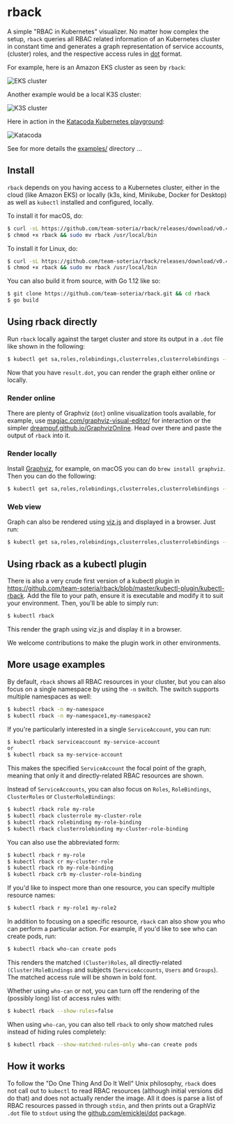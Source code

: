 # rback

A simple "RBAC in Kubernetes" visualizer. No matter how complex the setup, `rback` queries all RBAC related information of an Kubernetes cluster in constant time and generates a graph representation of service accounts, (cluster) roles, and the respective access rules in [dot](https://www.graphviz.org/doc/info/lang.html) format.

For example, here is an Amazon EKS cluster as seen by `rback`:

![EKS cluster](examples/eks.dot.png)

Another example would be a local K3S cluster:

![K3S cluster](examples/k3s.dot.png)

Here in action in the [Katacoda Kubernetes playground](https://www.katacoda.com/courses/kubernetes/playground):

![Katacoda](examples/katacoda.dot.png)

See for more details the [examples/](examples/) directory …

## Install

`rback` depends on you having access to a Kubernetes cluster, either in the cloud (like Amazon EKS)
or locally (k3s, kind, Minikube, Docker for Desktop) as well as  `kubectl` installed and configured, locally.


To install it for macOS, do:

```sh
$ curl -sL https://github.com/team-soteria/rback/releases/download/v0.4.0/macos_rback -o rback
$ chmod +x rback && sudo mv rback /usr/local/bin
```

To install it for Linux, do:

```sh
$ curl -sL https://github.com/team-soteria/rback/releases/download/v0.4.0/linux_rback -o rback
$ chmod +x rback && sudo mv rback /usr/local/bin
```


You can also build it from source, with Go 1.12 like so:

```sh
$ git clone https://github.com/team-soteria/rback.git && cd rback
$ go build
```

## Using rback directly

Run `rback` locally against the target cluster and store its output in a `.dot` file like shown in the following:

```sh
$ kubectl get sa,roles,rolebindings,clusterroles,clusterrolebindings --all-namespaces -o json | rback > result.dot
```

Now that you have `result.dot`, you can render the graph either online or locally.

### Render online

There are plenty of Graphviz (`dot`) online visualization tools available, for example, use [magjac.com/graphviz-visual-editor/](http://magjac.com/graphviz-visual-editor/) for interaction or the simpler [dreampuf.github.io/GraphvizOnline](https://dreampuf.github.io/GraphvizOnline/). Head over there and paste the output of `rback` into it.

### Render locally

Install [Graphviz](https://www.graphviz.org/), for example, on macOS you can do `brew install graphviz`. Then you can do the following:

```sh
$ kubectl get sa,roles,rolebindings,clusterroles,clusterrolebindings --all-namespaces -o json | rback | dot -Tpng  > /tmp/rback.png && open /tmp/rback.png
```

### Web view

Graph can also be rendered using [viz.js](https://github.com/mdaines/viz.js/) and displayed in a browser. Just run:

```sh
$ kubectl get sa,roles,rolebindings,clusterroles,clusterrolebindings --all-namespaces -o json | rback -web
```

## Using rback as a kubectl plugin

There is also a very crude first version of a kubectl plugin in https://github.com/team-soteria/rback/blob/master/kubectl-plugin/kubectl-rback. Add the file to your path, ensure it is executable and modify it to suit your environment. Then, you'll be able to simply run:
```sh
$ kubectl rback
```
This render the graph using viz.js and display it in a browser.

We welcome contributions to make the plugin work in other environments.

## More usage examples

By default, `rback` shows all RBAC resources in your cluster, but you can also focus on a single namespace by using the `-n` switch. The switch supports multiple namespaces as well:
```sh
$ kubectl rback -n my-namespace
$ kubectl rback -n my-namespace1,my-namespace2
```

If you're particularly interested in a single `ServiceAccount`, you can run:
```sh
$ kubectl rback serviceaccount my-service-account
or
$ kubectl rback sa my-service-account
```
This makes the specified `ServiceAccount` the focal point of the graph, meaning that only it and directly-related RBAC resources are shown. 

Instead of `ServiceAccounts`, you can also focus on `Roles`, `RoleBindings`, `ClusterRoles` or `ClusterRoleBindings`:
```sh
$ kubectl rback role my-role
$ kubectl rback clusterrole my-cluster-role
$ kubectl rback rolebinding my-role-binding
$ kubectl rback clusterrolebinding my-cluster-role-binding
```
You can also use the abbreviated form:
```sh
$ kubectl rback r my-role
$ kubectl rback cr my-cluster-role
$ kubectl rback rb my-role-binding
$ kubectl rback crb my-cluster-role-binding
```

If you'd like to inspect more than one resource, you can specify multiple resource names:
```sh
$ kubectl rback r my-role1 my-role2
```

In addition to focusing on a specific resource, `rback` can also show you who can perform a particular action. For example, if you'd like to see who can create pods, run:
```sh
$ kubectl rback who-can create pods
```
This renders the matched `(Cluster)Roles`, all directly-related `(Cluster)RoleBindings` and subjects (`ServiceAccounts`, `Users` and `Groups`). The matched access rule will be shown in bold font. 

Whether using `who-can` or not, you can turn off the rendering of the (possibly long) list of access rules with:
```sh
$ kubectl rback --show-rules=false
```

When using `who-can`, you can also tell `rback` to only show matched rules instead of hiding rules completely:
```sh
$ kubectl rback --show-matched-rules-only who-can create pods
```

## How it works

To follow the "Do One Thing And Do It Well" Unix philosophy, `rback` does not call out to `kubectl` to read RBAC resources (although initial versions did do that) and does not actually render the image. All it does is parse a list of RBAC resources passed in through `stdin`, and then prints out a GraphViz `.dot` file to `stdout` using the [github.com/emicklei/dot](https://github.com/emicklei/dot) package.

